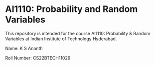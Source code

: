 # AI1110: Probability and Random Variables
This repository is intended for the course AI1110: Probability &amp; Random Variables at Indian Institute of Technology Hyderabad.

Name: K S Ananth

Roll Number: CS22BTECH11029

